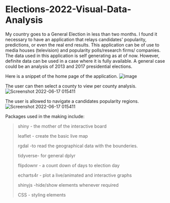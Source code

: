 # Elections-2022-Visual-Data-Analysis
My country goes to a General Election in less than two months. I found it necessary to have an application that relays candidates' popularity, predictions, or even the real end results.
This application can be of use to media houses (television) and popularity polls/research firms/ companies. The data used in this application is self generating as at of now. However, definite data can be used in a case where it is fully available. A general case could be an analysis of 2013 and 2017 presidential elections.

Here is a snippet of the home page of the application.
![image](https://user-images.githubusercontent.com/100840448/174190601-f66d11db-12f2-4cca-ac47-3a9db9ff57b8.png)

The user can then select a county to view per county analysis.
![Screenshot 2022-06-17 015411](https://user-images.githubusercontent.com/100840448/174191452-9875a7d2-d0b7-4c6c-8779-744405f4a8be.png)

The user is allowed to navigate a candidates popularity regions.
![Screenshot 2022-06-17 015411](https://user-images.githubusercontent.com/100840448/174194321-2b628b3a-f0c6-41ba-ab3b-5d9bb739bfec.png)

Packages used in the making include:
> shiny - the mother of the interactive board
> 
> leaflet - create the basic live map
> 
> rgdal -to read the geographical data with the bounderies. 
> 
> tidyverse- for general dplyr  
> 
> flipdownr - a count down of days to election day
> 
> echarts4r - plot a live/animated and interactive graphs
> 
> shinyjs -hide/show elements whenever required 
> 
> CSS - styling elements


